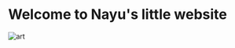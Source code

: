 

# Welcome to Nayu's little website


![art](https://encrypted-tbn0.gstatic.com/images?q=tbn:ANd9GcQZrKXjIq0DW8NWGKPJPwil4AVC0n8DEnlQPA&s)

